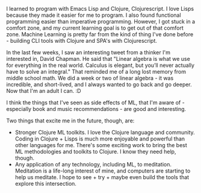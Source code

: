 I learned to program with Emacs Lisp and Clojure, Clojurescript. I love Lisps because they made it easier for me to program. I also found functional programming easier than imperative programming. However, I got stuck in a comfort zone, and my current learning goal is to get out of that comfort zone. Machine Learning is pretty far from the kind of thing I've done before - building CLI tools with Clojure and SPA's with Clojurescript.

In the last few weeks, I saw an interesting tweet from a thinker I'm interested in, David Chapman. He said that "Linear algebra is what we use for everything in the real world. Calculus is elegant, but you’ll never actually have to solve an integral." That reminded me of a long lost memory from middle school math. We did a week or two of linear algebra - it was incredible, and short-lived, and I always wanted to go back and go deeper. Now that I'm an adult I can. :D

I think the things that I've seen as side effects of ML, that I'm aware of - especially book and music recommendations - are good and interesting.

Two things that excite me in the future, though, are:
  * Stronger Clojure ML toolkits. I love the Clojure language and community. Coding in Clojure + Lisps is much more enjoyable and powerful than other languages for me. There's some exciting work to bring the best ML methodologies and toolkits to Clojure. I know they need help, though.
  * Any application of any technology, including ML, to meditation. Meditation is a life-long interest of mine, and computers are starting to help us meditate. I hope to see + try + maybe even build the tools that explore this intersection.
